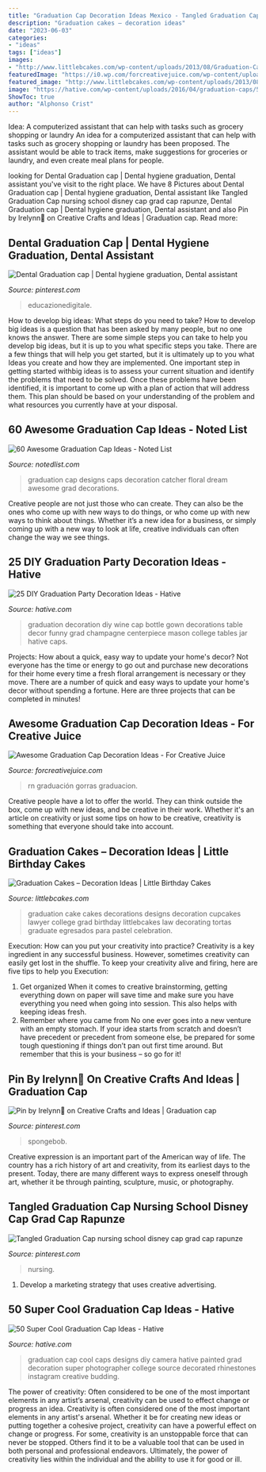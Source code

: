 ```yaml
---
title: "Graduation Cap Decoration Ideas Mexico - Tangled Graduation Cap Nursing School Disney Cap Grad Cap Rapunze"
description: "Graduation cakes – decoration ideas"
date: "2023-06-03"
categories:
- "ideas"
tags: ["ideas"]
images:
- "http://www.littlebcakes.com/wp-content/uploads/2013/08/Graduation-Cake-Decorations-819x1024.jpg"
featuredImage: "https://i0.wp.com/forcreativejuice.com/wp-content/uploads/2017/04/graduation-caps/20-graduation-cap-design-decoration-ideas.jpg?w=600&amp;ssl=1"
featured_image: "http://www.littlebcakes.com/wp-content/uploads/2013/08/Graduation-Cake-Decorations-819x1024.jpg"
image: "https://hative.com/wp-content/uploads/2016/04/graduation-caps/5-super-cool-graduation-cap-ideas.jpg"
ShowToc: true
author: "Alphonso Crist"
---
```



Idea: A computerized assistant that can help with tasks such as grocery shopping or laundry
An idea for a computerized assistant that can help with tasks such as grocery shopping or laundry has been proposed. The assistant would be able to track items, make suggestions for groceries or laundry, and even create meal plans for people.

	

		
looking for Dental Graduation cap | Dental hygiene graduation, Dental assistant you've visit to the right place. We have 8 Pictures about Dental Graduation cap | Dental hygiene graduation, Dental assistant like Tangled Graduation Cap nursing school disney cap grad cap rapunze, Dental Graduation cap | Dental hygiene graduation, Dental assistant and also Pin by Irelynn💎 on Creative Crafts and Ideas | Graduation cap. Read more:
		
    
## Dental Graduation Cap | Dental Hygiene Graduation, Dental Assistant

<img loading=lazy src="https://i.pinimg.com/736x/9a/91/2e/9a912ea55efdfeb7cd69f65e27188253.jpg" onerror="this.onerror=null;this.src='https://tse2.mm.bing.net/th?id=OIP.5dH5hpE0sjg4KEMQ-NzI3AHaJ3&amp;pid=15.1';" alt="Dental Graduation cap | Dental hygiene graduation, Dental assistant">

_Source: pinterest.com_

>educazionedigitale. 

	

How to develop big ideas: What steps do you need to take?
How to develop big ideas is a question that has been asked by many people, but no one knows the answer. There are some simple steps you can take to help you develop big ideas, but it is up to you what specific steps you take. There are a few things that will help you get started, but it is ultimately up to you what Ideas you create and how they are implemented.
One important step in getting started withbig ideas is to assess your current situation and identify the problems that need to be solved. Once these problems have been identified, it is important to come up with a plan of action that will address them. This plan should be based on your understanding of the problem and what resources you currently have at your disposal.

    
## 60 Awesome Graduation Cap Ideas - Noted List

<img loading=lazy src="http://notedlist.com/wp-content/uploads/2016/04/graduation-caps/26-graduation-cap-ideas.jpg" onerror="this.onerror=null;this.src='https://tse4.mm.bing.net/th?id=OIP._TIanUxFurGkg6pVfrCNAAHaPf&amp;pid=15.1';" alt="60 Awesome Graduation Cap Ideas - Noted List">

_Source: notedlist.com_

>graduation cap designs caps decoration catcher floral dream awesome grad decorations. 

	

Creative people are not just those who can create. They can also be the ones who come up with new ways to do things, or who come up with new ways to think about things. Whether it’s a new idea for a business, or simply coming up with a new way to look at life, creative individuals can often change the way we see things.

    
## 25 DIY Graduation Party Decoration Ideas - Hative

<img loading=lazy src="http://hative.com/wp-content/uploads/2015/04/graduation-party-decor/25-graduation-party-decoration-ideas.jpg" onerror="this.onerror=null;this.src='https://tse2.mm.bing.net/th?id=OIP.zkwAdJ00uhv2f3-uJ4j6iAHaJ4&amp;pid=15.1';" alt="25 DIY Graduation Party Decoration Ideas - Hative">

_Source: hative.com_

>graduation decoration diy wine cap bottle gown decorations table decor funny grad champagne centerpiece mason college tables jar hative caps. 

	

Projects: How about a quick, easy way to update your home's decor?
Not everyone has the time or energy to go out and purchase new decorations for their home every time a fresh floral arrangement is necessary or they move. There are a number of quick and easy ways to update your home's decor without spending a fortune. Here are three projects that can be completed in minutes!

    
## Awesome Graduation Cap Decoration Ideas - For Creative Juice

<img loading=lazy src="https://i0.wp.com/forcreativejuice.com/wp-content/uploads/2017/04/graduation-caps/20-graduation-cap-design-decoration-ideas.jpg?w=600&amp;ssl=1" onerror="this.onerror=null;this.src='https://tse2.mm.bing.net/th?id=OIP.5pxt9XGxxkEVq-77ZuhRbAHaLH&amp;pid=15.1';" alt="Awesome Graduation Cap Decoration Ideas - For Creative Juice">

_Source: forcreativejuice.com_

>rn graduación gorras graduacion. 

	

Creative people have a lot to offer the world. They can think outside the box, come up with new ideas, and be creative in their work. Whether it's an article on creativity or just some tips on how to be creative, creativity is something that everyone should take into account.

    
## Graduation Cakes – Decoration Ideas | Little Birthday Cakes

<img loading=lazy src="http://www.littlebcakes.com/wp-content/uploads/2013/08/Graduation-Cake-Decorations-819x1024.jpg" onerror="this.onerror=null;this.src='https://tse1.mm.bing.net/th?id=OIP.UBurm-8qkDvrImZREikgpAHaJQ&amp;pid=15.1';" alt="Graduation Cakes – Decoration Ideas | Little Birthday Cakes">

_Source: littlebcakes.com_

>graduation cake cakes decorations designs decoration cupcakes lawyer college grad birthday littlebcakes law decorating tortas graduate egresados para pastel celebration. 

	

Execution: How can you put your creativity into practice?
Creativity is a key ingredient in any successful business. However, sometimes creativity can easily get lost in the shuffle. To keep your creativity alive and firing, here are five tips to help you Execution:
1. Get organized
When it comes to creative brainstorming, getting everything down on paper will save time and make sure you have everything you need when going into session. This also helps with keeping ideas fresh.
2. Remember where you came from
No one ever goes into a new venture with an empty stomach. If your idea starts from scratch and doesn’t have precedent or precedent from someone else, be prepared for some tough questioning if things don’t pan out first time around. But remember that this is your business – so go for it!

    
## Pin By Irelynn💎 On Creative Crafts And Ideas | Graduation Cap

<img loading=lazy src="https://i.pinimg.com/736x/f2/77/d6/f277d6689a859734765667f8a211da80.jpg" onerror="this.onerror=null;this.src='https://tse1.mm.bing.net/th?id=OIP.yvL4g9B9Kh1yYQq1BrfOSwHaJ4&amp;pid=15.1';" alt="Pin by Irelynn💎 on Creative Crafts and Ideas | Graduation cap">

_Source: pinterest.com_

>spongebob. 

	

Creative expression is an important part of the American way of life. The country has a rich history of art and creativity, from its earliest days to the present. Today, there are many different ways to express oneself through art, whether it be through painting, sculpture, music, or photography.

    
## Tangled Graduation Cap Nursing School Disney Cap Grad Cap Rapunze

<img loading=lazy src="https://i.pinimg.com/736x/1c/27/74/1c277480b2943919206220a05f240682.jpg" onerror="this.onerror=null;this.src='https://tse3.mm.bing.net/th?id=OIP.ntqCt_kybhe0j4ub5c71YwHaOP&amp;pid=15.1';" alt="Tangled Graduation Cap nursing school disney cap grad cap rapunze">

_Source: pinterest.com_

>nursing. 

	

1. Develop a marketing strategy that uses creative advertising.

    
## 50 Super Cool Graduation Cap Ideas - Hative

<img loading=lazy src="https://hative.com/wp-content/uploads/2016/04/graduation-caps/5-super-cool-graduation-cap-ideas.jpg" onerror="this.onerror=null;this.src='https://tse2.mm.bing.net/th?id=OIP.5WFsmltdF0UXLqT9_oLtugHaHa&amp;pid=15.1';" alt="50 Super Cool Graduation Cap Ideas - Hative">

_Source: hative.com_

>graduation cap cool caps designs diy camera hative painted grad decoration super photographer college source decorated rhinestones instagram creative budding. 

	

The power of creativity: Often considered to be one of the most important elements in any artist’s arsenal, creativity can be used to effect change or progress an idea.
Creativity is often considered one of the most important elements in any artist's arsenal. Whether it be for creating new ideas or putting together a cohesive project, creativity can have a powerful effect on change or progress. For some, creativity is an unstoppable force that can never be stopped. Others find it to be a valuable tool that can be used in both personal and professional endeavors. Ultimately, the power of creativity lies within the individual and the ability to use it for good or ill.

